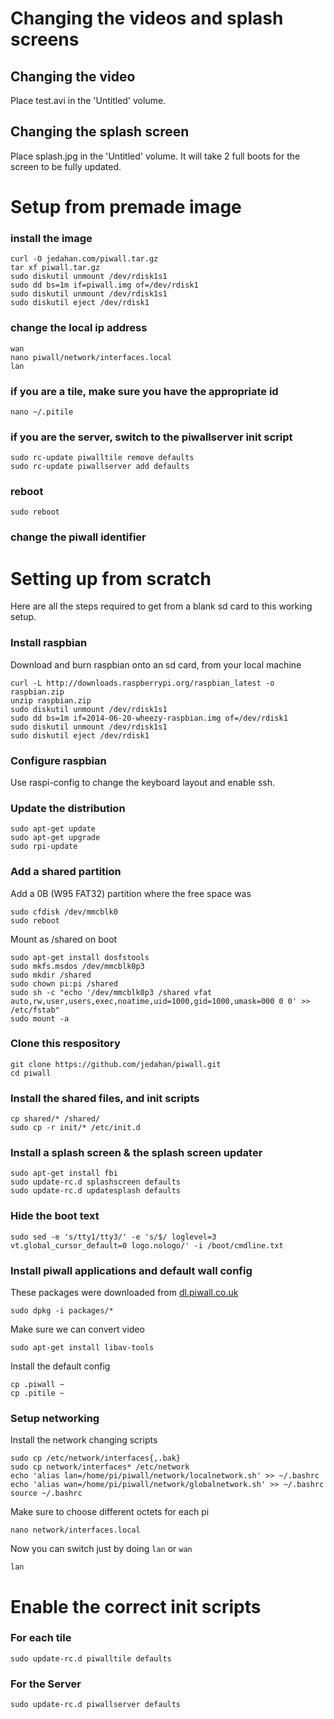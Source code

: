 # Changing the videos and splash screens

## Changing the video

Place test.avi in the 'Untitled' volume.

## Changing the splash screen

Place splash.jpg in the 'Untitled' volume. It will take 2 full boots for the screen to be fully updated.

# Setup from premade image

### install the image

    curl -O jedahan.com/piwall.tar.gz
    tar xf piwall.tar.gz
    sudo diskutil unmount /dev/rdisk1s1
    sudo dd bs=1m if=piwall.img of=/dev/rdisk1
    sudo diskutil unmount /dev/rdisk1s1
    sudo diskutil eject /dev/rdisk1

### change the local ip address

    wan
    nano piwall/network/interfaces.local
    lan

### if you are a tile, make sure you have the appropriate id

    nano ~/.pitile

### if you are the server, switch to the piwallserver init script

    sudo rc-update piwalltile remove defaults
    sudo rc-update piwallserver add defaults

### reboot

    sudo reboot

### change the piwall identifier

# Setting up from scratch

Here are all the steps required to get from a blank sd card to this working setup.

### Install raspbian

Download and burn raspbian onto an sd card, from your local machine

    curl -L http://downloads.raspberrypi.org/raspbian_latest -o raspbian.zip
    unzip raspbian.zip
    sudo diskutil unmount /dev/rdisk1s1
    sudo dd bs=1m if=2014-06-20-wheezy-raspbian.img of=/dev/rdisk1
    sudo diskutil unmount /dev/rdisk1s1
    sudo diskutil eject /dev/rdisk1

### Configure raspbian

Use raspi-config to change the keyboard layout and enable ssh.

### Update the distribution

    sudo apt-get update
    sudo apt-get upgrade
    sudo rpi-update

### Add a shared partition

Add a 0B (W95 FAT32) partition where the free space was

    sudo cfdisk /dev/mmcblk0
    sudo reboot

Mount as /shared on boot

    sudo apt-get install dosfstools
    sudo mkfs.msdos /dev/mmcblk0p3
    sudo mkdir /shared
    sudo chown pi:pi /shared
    sudo sh -c "echo '/dev/mmcblk0p3 /shared vfat auto,rw,user,users,exec,noatime,uid=1000,gid=1000,umask=000 0 0' >> /etc/fstab"
    sudo mount -a

### Clone this respository

    git clone https://github.com/jedahan/piwall.git
    cd piwall

### Install the shared files, and init scripts

    cp shared/* /shared/
    sudo cp -r init/* /etc/init.d

### Install a splash screen & the splash screen updater

    sudo apt-get install fbi
    sudo update-rc.d splashscreen defaults
    sudo update-rc.d updatesplash defaults

### Hide the boot text

    sudo sed -e 's/tty1/tty3/' -e 's/$/ loglevel=3 vt.global_cursor_default=0 logo.nologo/' -i /boot/cmdline.txt

### Install piwall applications and default wall config

These packages were downloaded from [dl.piwall.co.uk](dl.piwall.co.uk)

    sudo dpkg -i packages/*

Make sure we can convert video

    sudo apt-get install libav-tools

Install the default config

    cp .piwall ~
    cp .pitile ~

### Setup networking

Install the network changing scripts

    sudo cp /etc/network/interfaces{,.bak}
    sudo cp network/interfaces* /etc/network
    echo 'alias lan=/home/pi/piwall/network/localnetwork.sh' >> ~/.bashrc
    echo 'alias wan=/home/pi/piwall/network/globalnetwork.sh' >> ~/.bashrc
    source ~/.bashrc

Make sure to choose different octets for each pi

    nano network/interfaces.local

Now you can switch just by doing `lan` or `wan`

    lan

# Enable the correct init scripts

### For each tile

    sudo update-rc.d piwalltile defaults

### For the Server

    sudo update-rc.d piwallserver defaults
